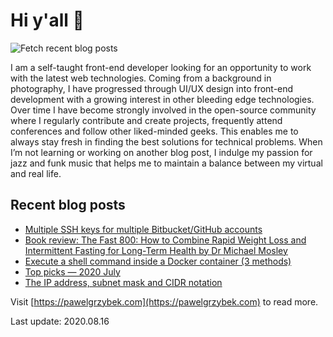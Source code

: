 
# Hi y'all 👋

![Fetch recent blog posts](https://github.com/pawelgrzybek/pawelgrzybek/workflows/Fetch%20recent%20blog%20posts/badge.svg)

I am a self-taught front-end developer looking for an opportunity to work with the latest web technologies. Coming from a background in photography, I have progressed through UI/UX design into front-end development with a growing interest in other bleeding edge technologies. Over time I have become strongly involved in the open-source community where I regularly contribute and create projects, frequently attend conferences and follow other liked-minded geeks. This enables me to always stay fresh in finding the best solutions for technical problems. When I’m not learning or working on another blog post, I indulge my passion for jazz and funk music that helps me to maintain a balance between my virtual and real life.

## Recent blog posts

<!-- FEED-START -->
<!-- FEED-END -->

- [Multiple SSH keys for multiple Bitbucket/GitHub accounts](https://pawelgrzybek.com/multiple-ssh-keys-for-multiple-bitbucket-github-accounts/)
- [Book review: The Fast 800: How to Combine Rapid Weight Loss and Intermittent Fasting for Long-Term Health by Dr Michael Mosley](https://pawelgrzybek.com/book-review-the-fast-800-how-to-combine-rapid-weight-loss-and-intermittent-fasting-for-long-term-health-by-dr-michael-mosley/)
- [Execute a shell command inside a Docker container (3 methods)](https://pawelgrzybek.com/execute-a-shell-command-inside-a-docker-container-3-methods/)
- [Top picks — 2020 July](https://pawelgrzybek.com/top-picks-2020-july/)
- [The IP address, subnet mask and CIDR notation](https://pawelgrzybek.com/the-ip-address-subnet-mask-and-cidr-notation/)

Visit [https://pawelgrzybek.com](https://pawelgrzybek.com) to read more.

Last update: 2020.08.16

